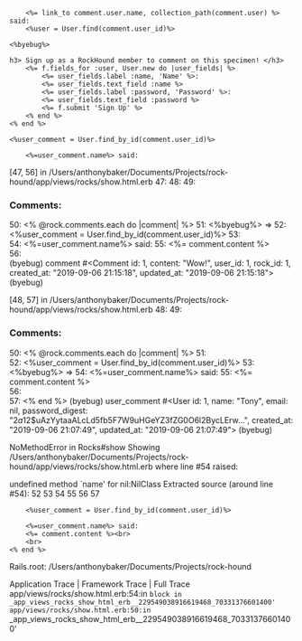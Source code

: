         <%= link_to comment.user.name, collection_path(comment.user) %> said: 
        <%user = User.find(comment.user_id)%>

    <%byebug%>

    h3> Sign up as a RockHound member to comment on this specimen! </h3>
        <%= f.fields_for :user, User.new do |user_fields| %>
            <%= user_fields.label :name, 'Name' %>:
            <%= user_fields.text_field :name %>
            <%= user_fields.label :password, 'Password' %>:
            <%= user_fields.text_field :password %>
            <%= f.submit 'Sign Up' %>
        <% end %>
    <% end %>

    <%user_comment = User.find_by_id(comment.user_id)%>

        <%=user_comment.name%> said:

[47, 56] in /Users/anthonybaker/Documents/Projects/rock-hound/app/views/rocks/show.html.erb
   47: 
   48: 
   49: <h3>Comments:</h3>
   50:     <% @rock.comments.each do |comment| %>
   51:         <%byebug%>
=> 52:         <%user_comment = User.find_by_id(comment.user_id)%>
   53:        
   54:         <%=user_comment.name%> said:
   55:         <%= comment.content %><br>
   56:         <br>
(byebug) comment
#<Comment id: 1, content: "Wow!", user_id: 1, rock_id: 1, created_at: "2019-09-06 21:15:18", updated_at: "2019-09-06 21:15:18">
(byebug) 

[48, 57] in /Users/anthonybaker/Documents/Projects/rock-hound/app/views/rocks/show.html.erb
   48: 
   49: <h3>Comments:</h3>
   50:     <% @rock.comments.each do |comment| %>
   51:         
   52:         <%user_comment = User.find_by_id(comment.user_id)%>
   53:        <%byebug%>
=> 54:         <%=user_comment.name%> said:
   55:         <%= comment.content %><br>
   56:         <br>
   57:     <% end %>
(byebug) user_comment
#<User id: 1, name: "Tony", email: nil, password_digest: "$2a$12$uAzYytaaALcLd5fb5F7W9uHGeYZ3fZG0O6l2BycLErw...", created_at: "2019-09-06 21:07:49", updated_at: "2019-09-06 21:07:49">
(byebug) 

NoMethodError in Rocks#show
Showing /Users/anthonybaker/Documents/Projects/rock-hound/app/views/rocks/show.html.erb where line #54 raised:

undefined method `name' for nil:NilClass
Extracted source (around line #54):
52
53
54
55
56
57
              
        <%user_comment = User.find_by_id(comment.user_id)%>

        <%=user_comment.name%> said:
        <%= comment.content %><br>
        <br>
    <% end %>

Rails.root: /Users/anthonybaker/Documents/Projects/rock-hound

Application Trace | Framework Trace | Full Trace
app/views/rocks/show.html.erb:54:in `block in _app_views_rocks_show_html_erb__229549038916619468_70331376601400'
app/views/rocks/show.html.erb:50:in `_app_views_rocks_show_html_erb__229549038916619468_70331376601400'